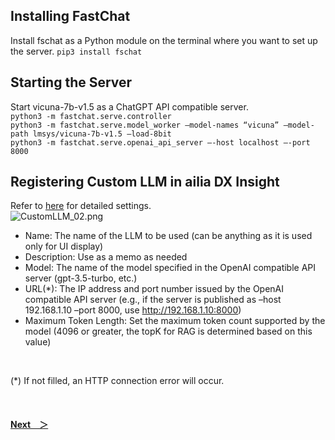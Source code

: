 ## Installing FastChat
Install fschat as a Python module on the terminal where you want to set up the server.
`pip3 install fschat`
## Starting the Server
Start vicuna-7b-v1.5 as a ChatGPT API compatible server.<br>
`python3 -m fastchat.serve.controller`<br>
`python3 -m fastchat.serve.model_worker –model-names “vicuna” –model-path lmsys/vicuna-7b-v1.5 –load-8bit`<br>
`python3 -m fastchat.serve.openai_api_server –-host localhost –-port 8000`<br>

## Registering Custom LLM in ailia DX Insight
Refer to [here](CustomLLM.md) for detailed settings.<br>
![CustomLLM_02.png](/img/CustomLLM_02.png)<br>

* Name: The name of the LLM to be used (can be anything as it is used only for UI display)
* Description: Use as a memo as needed
* Model: The name of the model specified in the OpenAI compatible API server (gpt-3.5-turbo, etc.)
* URL(*): The IP address and port number issued by the OpenAI compatible API server (e.g., if the server is published as –host 192.168.1.10 –port 8000, use http://192.168.1.10:8000)
* Maximum Token Length: Set the maximum token count supported by the model (4096 or greater, the topK for RAG is determined based on this value)
<br>

(*) If not filled, an HTTP connection error will occur.

<br>

#### [Next&emsp;＞](CustomLLM_Recomend.md)